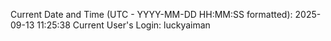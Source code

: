 Current Date and Time (UTC - YYYY-MM-DD HH:MM:SS formatted): 2025-09-13 11:25:38
Current User's Login: luckyaiman
